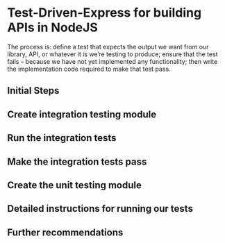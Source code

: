 # Test-Driven-Express for building APIs in NodeJS

The process is: define a test that expects the output we want from our library, API, or whatever it is we’re testing to produce; ensure that the test fails – because we have not yet implemented any functionality; then write the implementation code required to make that test pass.<span id="more-419650"></span>

## Initial Steps

## Create integration testing module

## Run the integration tests

## Make the integration tests pass

## Create the unit testing module

## Detailed instructions for running our tests

## Further recommendations
